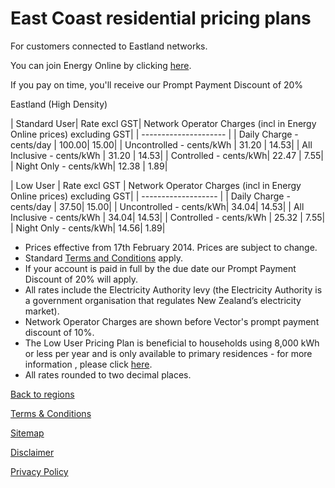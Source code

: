 # East Coast residential pricing plans
For customers connected to Eastland networks.


You can join Energy Online by clicking [here](http://www.energyonline.co.nz/Default.aspx?tabid=98).

<p class="intro">If you pay on time, you'll receive our Prompt Payment Discount of 20%</p>



<p class="intro>Eastland (Low Density)</p>

| Standard User	| Rate excl GST	| Network Operator Charges (incl in Energy Online prices) excluding GST| 
| ----------------------- | 
| Daily Charge - cents/day	| 100.00	| 15.00| 
| Uncontrolled - cents/kWh	| 34.08	| 16.98| 
| All Inclusive - cents/kWh| 	34.08| 	16.98| 
| Controlled - cents/kWh| 	24.31	| 9.17| 
| Night Only - cents/kWh	| 12.64	| 2.21| 
 

| Low User	| Rate excl GST	| Network Operator Charges (incl in Energy Online prices) excluding GST| 
| ------------------- | 
| Daily Charge - cents/day	| 37.50	| 15.00| 
| Uncontrolled - cents/kWh| 	36.92| 	16.98| 
| All Inclusive - cents/kWh| 	36.92	| 16.98| 
| Controlled - cents/kWh	| 27.16	| 9.17| 
| Night Only - cents/kWh	| 14.82	| 2.21| 
 

<p class="intro>Eastland (High Density)</p>

| Standard User| 	Rate excl GST| 	Network Operator Charges (incl in Energy Online prices) excluding GST|
| --------------------- | 
| Daily Charge - cents/day	| 100.00| 	15.00| 
| Uncontrolled - cents/kWh	| 31.20	| 14.53| 
| All Inclusive - cents/kWh	| 31.20	| 14.53| 
| Controlled - cents/kWh| 	22.47	| 7.55| 
| Night Only - cents/kWh| 	12.38	| 1.89| 
 

| Low User	| Rate excl GST	| Network Operator Charges (incl in Energy Online prices) excluding GST| 
| ------------------- | 
| Daily Charge - cents/day	| 37.50| 	15.00| 
| Uncontrolled - cents/kWh| 	34.04| 	14.53| 
| All Inclusive - cents/kWh	| 34.04| 	14.53| 
| Controlled - cents/kWh	| 25.32	| 7.55| 
| Night Only - cents/kWh| 	14.56| 	1.89| 

- Prices effective from 17th February 2014. Prices are subject to change.
- Standard [Terms and Conditions](http://www.energyonline.co.nz/Default.aspx?tabid=169) apply.
- If your account is paid in full by the due date our Prompt Payment Discount of 20% will apply.
- All rates include the Electricity Authority levy (the Electricity Authority is a government organisation that regulates New Zealand’s electricity market).
- Network Operator Charges are shown before Vector's prompt payment discount of 10%.
- The Low User Pricing Plan is beneficial to households using 8,000 kWh or less per year and is only available to primary residences - for more information , please click [here](http://www.energyonline.co.nz/Default.aspx?tabid=148).
- All rates rounded to two decimal places.


[Back to regions](http://www.energyonline.co.nz/residential/pricing_plans/residential_electricity_pricing_plans)

[Terms & Conditions](http://www.energyonline.co.nz/terms)

[Sitemap](http://www.energyonline.co.nz/home/site_map)

[Disclaimer](http://www.energyonline.co.nz/home/site_map/disclaimer)

[Privacy Policy](http://www.energyonline.co.nz/home/site_map/privacy_policy)
